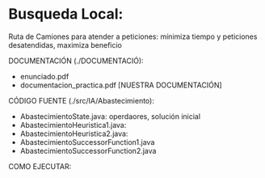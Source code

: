  # Busqueda Local: 
   Ruta de Camiones para atender a peticiones: mínimiza tiempo y peticiones desatendidas, maximiza beneficio

DOCUMENTACIÓN (./DOCUMENTACIÓ):
- enunciado.pdf
- documentacion_practica.pdf [NUESTRA DOCUMENTACIÓN]

CÓDIGO FUENTE (./src/IA/Abastecimiento):
- AbastecimientoState.java: operdaores, solución inicial
- AbastecimientoHeuristica1.java: 
- AbastecimientoHeuristica2.java:
- AbastecimientoSuccessorFunction1.java
- AbastecimientoSuccessorFunction2.java

COMO EJECUTAR:
